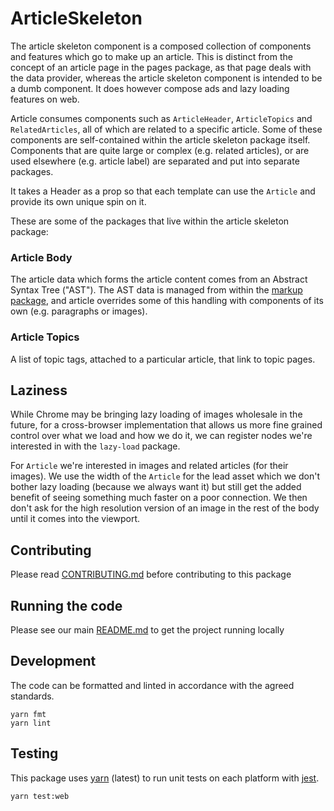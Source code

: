# ArticleSkeleton

The article skeleton component is a composed collection of components and features which go to make up an article. This is distinct from the concept of an article page in the pages package, as that page deals with the data provider, whereas the article skeleton component is intended to be a dumb component. It does however compose ads and lazy loading features on web.

Article consumes components such as `ArticleHeader`, `ArticleTopics` and `RelatedArticles`, all of which are related to a specific article. Some of these components are self-contained within the article skeleton package itself. Components that are quite large or complex (e.g. related articles), or are used elsewhere (e.g. article label) are separated and put into separate packages.

It takes a Header as a prop so that each template can use the `Article` and provide its own unique spin on it.

These are some of the packages that live within the article skeleton package:

### Article Body

The article data which forms the article content comes from an Abstract Syntax
Tree ("AST"). The AST data is managed from within the
[markup package](https://github.com/newsuk/times-components/tree/master/packages/markup),
and article overrides some of this handling with components of its own (e.g.
paragraphs or images).

### Article Topics

A list of topic tags, attached to a particular article, that link to topic
pages.

## Laziness

While Chrome may be bringing lazy loading of images wholesale in the future, for
a cross-browser implementation that allows us more fine grained control over
what we load and how we do it, we can register nodes we're interested in with
the `lazy-load` package.

For `Article` we're interested in images and related articles (for their
images). We use the width of the `Article` for the lead asset which we don't
bother lazy loading (because we always want it) but still get the added benefit
of seeing something much faster on a poor connection. We then don't ask for the
high resolution version of an image in the rest of the body until it comes into
the viewport.

## Contributing

Please read [CONTRIBUTING.md](./CONTRIBUTING.md) before contributing to this
package

## Running the code

Please see our main [README.md](../README.md) to get the project running locally

## Development

The code can be formatted and linted in accordance with the agreed standards.

```
yarn fmt
yarn lint
```

## Testing

This package uses [yarn](https://yarnpkg.com) (latest) to run unit tests on each
platform with [jest](https://facebook.github.io/jest/).

```
yarn test:web
```
